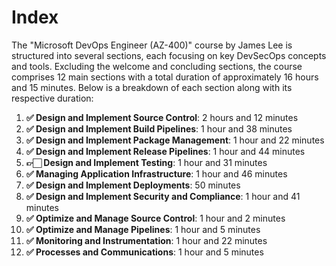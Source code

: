 # Index

The "Microsoft DevOps Engineer (AZ-400)" course by James Lee is structured into several sections, each focusing on key DevSecOps concepts and tools. Excluding the welcome and concluding sections, the course comprises 12 main sections with a total duration of approximately 16 hours and 15 minutes. Below is a breakdown of each section along with its respective duration:

1. **✅ Design and Implement Source Control**: 2 hours and 12 minutes
1. **✅ Design and Implement Build Pipelines**: 1 hour and 38 minutes
1. **✅ Design and Implement Package Management**: 1 hour and 22 minutes
1. **✅ Design and Implement Release Pipelines**: 1 hour and 44 minutes
1. **👉🏻 Design and Implement Testing**: 1 hour and 31 minutes
1. **✅ Managing Application Infrastructure**: 1 hour and 46 minutes
1. **✅ Design and Implement Deployments**: 50 minutes
1. **✅ Design and Implement Security and Compliance**: 1 hour and 41 minutes
1. **✅ Optimize and Manage Source Control**: 1 hour and 2 minutes
1. **✅ Optimize and Manage Pipelines**: 1 hour and 5 minutes
1. **✅ Monitoring and Instrumentation**: 1 hour and 22 minutes
1. **✅ Processes and Communications**: 1 hour and 5 minutes
